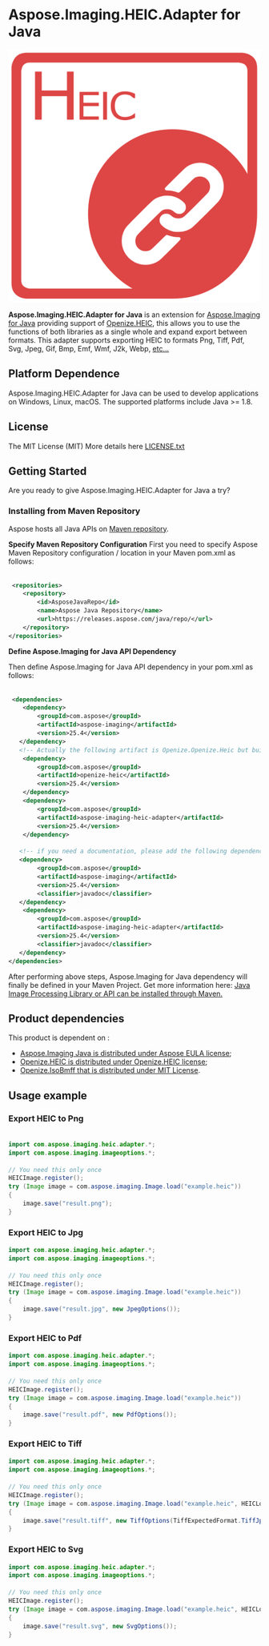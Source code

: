 # Aspose.Imaging.HEIC.Adapter for Java

![Openize.HEIC](publish/aspose_adapter_java_heic.svg)

**Aspose.Imaging.HEIC.Adapter for Java** is an extension for [Aspose.Imaging for Java](https://products.aspose.com/imaging/java/) providing support of [Openize.HEIC](https://github.com/openize-com/openize-heic-java/), this allows you to use the functions of both libraries as a single whole and expand export between formats. This adapter supports exporting HEIC to formats Png, Tiff, Pdf, Svg, Jpeg, Gif, Bmp, Emf, Wmf, J2k, Webp, [etc...](https://docs.aspose.com/imaging/java/supported-file-formats/)

## Platform Dependence

Aspose.Imaging.HEIC.Adapter for Java can be used to develop applications on Windows, Linux, macOS. The supported platforms include Java >= 1.8.

## License
The MIT License (MIT)
More details here [LICENSE.txt](publish/LICENSE.txt)

## Getting Started

Are you ready to give Aspose.Imaging.HEIC.Adapter for Java a try? 

### **Installing from Maven Repository**
Aspose hosts all Java APIs on [Maven repository](https://releases.aspose.com/java/repo/).

**Specify Maven Repository Configuration**
First you need to specify Aspose Maven Repository configuration / location in your Maven pom.xml as follows:

``` xml

 <repositories>
    <repository>
        <id>AsposeJavaRepo</id>
        <name>Aspose Java Repository</name>
        <url>https://releases.aspose.com/java/repo/</url>
    </repository>
</repositories>

```

**Define Aspose.Imaging for Java API Dependency**

Then define Aspose.Imaging for Java API dependency in your pom.xml as follows:

``` xml

 <dependencies>
    <dependency>
        <groupId>com.aspose</groupId>
        <artifactId>aspose-imaging</artifactId>
        <version>25.4</version>
   </dependency>
   <!-- Actually the following artifact is Openize.Openize.Heic but built and signed by Aspose and placed in Aspose repo -->
    <dependency>
		<groupId>com.aspose</groupId>
		<artifactId>openize-heic</artifactId>
		<version>25.4</version>
	</dependency>
    <dependency>
        <groupId>com.aspose</groupId>
        <artifactId>aspose-imaging-heic-adapter</artifactId>
        <version>25.4</version>
	</dependency>

   <!-- if you need a documentation, please add the following dependency. For example it could be useful for IDE. -->
   <dependency>
        <groupId>com.aspose</groupId>
        <artifactId>aspose-imaging</artifactId>
        <version>25.4</version>
        <classifier>javadoc</classifier>
   </dependency>
    <dependency>
        <groupId>com.aspose</groupId>
        <artifactId>aspose-imaging-heic-adapter</artifactId>
        <version>25.4</version>
        <classifier>javadoc</classifier>
   </dependency>
</dependencies>

```

After performing above steps, Aspose.Imaging for Java dependency will finally be defined in your Maven Project.
Get more information here: 
[Java Image Processing Library or API can be installed through Maven.](https://docs.aspose.com/imaging/java/installation/)

 
## Product dependencies
This product is dependent on :
- [Aspose.Imaging Java is distributed under Aspose EULA license](https://www.conholdate.app/viewer/view/my6hZebP2Hvz3brV/aspose_end-user-license-agreement_2023-11-20.pdf.pdf);
- [Openize.HEIC is distributed under Openize.HEIC license](https://github.com/openize-heic/Openize.HEIC-for-Java/blob/main/LICENSE);
- [Openize.IsoBmff that is distributed under MIT License](https://github.com/openize-heic/Openize.HEIC-for-Java/blob/main/Openize.IsoBmff/LICENSE).

## Usage example


### Export HEIC to Png

```java

import com.aspose.imaging.heic.adapter.*;
import com.aspose.imaging.imageoptions.*;

// You need this only once
HEICImage.register();
try (Image image = com.aspose.imaging.Image.load("example.heic"))
{
	image.save("result.png");
}
```

### Export HEIC to Jpg

```java
import com.aspose.imaging.heic.adapter.*;
import com.aspose.imaging.imageoptions.*;

// You need this only once
HEICImage.register();
try (Image image = com.aspose.imaging.Image.load("example.heic"))
{
	image.save("result.jpg", new JpegOptions());
}
```


### Export HEIC to Pdf

```java
import com.aspose.imaging.heic.adapter.*;
import com.aspose.imaging.imageoptions.*;

// You need this only once
HEICImage.register();
try (Image image = com.aspose.imaging.Image.load("example.heic"))
{
	image.save("result.pdf", new PdfOptions());
}
```


### Export HEIC to Tiff

```java
import com.aspose.imaging.heic.adapter.*;
import com.aspose.imaging.imageoptions.*;

// You need this only once
HEICImage.register();
try (Image image = com.aspose.imaging.Image.load("example.heic", HEICLoadOptions.create()))
{
	image.save("result.tiff", new TiffOptions(TiffExpectedFormat.TiffJpegRgb));
}
```

### Export HEIC to Svg

```java
import com.aspose.imaging.heic.adapter.*;
import com.aspose.imaging.imageoptions.*;

// You need this only once
HEICImage.register();
try (Image image = com.aspose.imaging.Image.load("example.heic", HEICLoadOptions.create()))
{
	image.save("result.svg", new SvgOptions());
}
```
